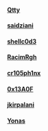 #### [Qtty](https://github.com/Qtty)
#### [saidziani](https://github.com/saidziani)
#### [shellc0d3](https://github.com/shellc0d3)
#### [RacimRgh](https://github.com/RacimRgh)
#### [cr105ph1nx](https://github.com/cr105ph1nx)
#### [0x13A0F](https://github.com/0x13A0F)
#### [jkirpalani](https://github.com/jkirpalani)
#### [Yonas](https://github.com/YuYuna)
